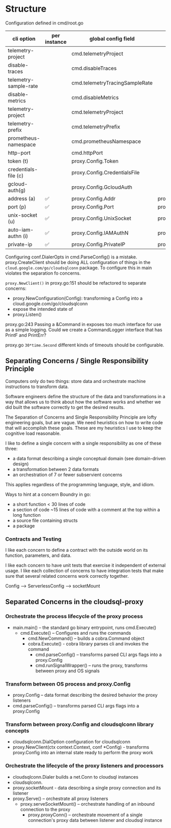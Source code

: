 # Structure

Configuration defined in cmd/root.go

| cli option            | per instance | global config field            | instance override config field      | cloudsqlconn in cmd/root.go |
|-----------------------|--------------|--------------------------------|-------------------------------------|-----------------------------|
| telemetry-project     |              | cmd.telemetryProject           |                                     |                             |
| disable-traces        |              | cmd.disableTraces              |                                     |                             |
| telemetry-sample-rate |              | cmd.telemetryTracingSampleRate |                                     |                             |
| disable-metrics       |              | cmd.disableMetrics             |                                     |                             |
| telemetry-project     |              | cmd.telemetryProject           |                                     |                             |
| telemetry-prefix      |              | cmd.telemetryPrefix            |                                     |                             |
| prometheus-namespace  |              | cmd.prometheusNamespace        |                                     |                             |
| http-port             |              | cmd.httpPort                   |                                     |                             |
| token (t)             |              | proxy.Config.Token             |                                     | proxy/Config.DialerOpts     |
| credentials-file (c)  |              | proxy.Config.CredentialsFile   |                                     | proxy/Config.DialerOpts     |
| gcloud-auth(g)        |              | proxy.Config.GcloudAuth        |                                     | proxy/Config.DialerOpts     |
| address (a)           | ✅            | proxy.Config.Addr              | proxy.InstanceConnConfig.Addr       |                             |
| port (p)              | ✅            | proxy.Config.Port              | proxy.InstanceConnConfig.Port       |                             |
| unix-socket (u)       | ✅            | proxy.Config.UnixSocket        | proxy.InstanceConnConfig.UnixSocket |                             |
| auto-iam-authn (i)    | ✅            | proxy.Config.IAMAuthN          | proxy.InstanceConnConfig.IAMAuthN   | proxy/Config.DialerOpts     |
| private-ip            | ✅            | proxy.Config.PrivateIP         | proxy.InstanceConnConfig.PrivateIP  | ????                        |

Configuring conf.DialerOpts in cmd.ParseConfig() is a mistake.
proxy.CreateClient should be doing ALL configuration of things in
the `cloud.google.com/go/cloudsqlconn`
package. To configure this in main violates the separation fo concerns.

`proxy.NewClient()` in proxy.go:151 should be refactored to separate concerns:

- proxy.NewConfiguration(Config): transforming a Config into a
  cloud.google.com/go/cloudsqlconn
- expose the intended state of
- proxy.Listen()

proxy.go:243 Passing a &Command in exposes too much interface for use as a
simple logging. Could we create a CommandLogger interface that has PrintF and
PrintErr?

proxy.go  `30*time.Second` different kinds of timeouts should be configurable.

## Separating Concerns / Single Responsibility Principle

Computers only do two things: store data and orchestrate machine instructions to
transform data.

Software engineers define the structure of the data and transformations in a way
that allows us to think about how the software works and whether we did built
the software correctly to get the desired results.

The Separation of Concerns and Single Responsibility Principle are lofty
engineering goals, but are vague. We need heuristics on how to write code that
will accomplish these goals. These are my heuristics I use to keep the cognitive
load reasonable.

I like to define a single concern with a single responsibility as one of these
three:

- a data format describing a single conceptual domain (see domain-driven design)
- a transformation between 2 data formats
- an orchestration of 7 or fewer subservient concerns

This applies regardless of the programming language, style, and idiom.

Ways to hint at a concern Boundry in go: 
- a short function < 30 lines of code
- a section of code ~15 lines of code with a comment at the top within a long function
- a source file containing structs
- a package

### Contracts and Testing

I like each concern to define a contract with the outside world on its function,
parameters, and data.

I like each concern to have unit tests that exercise it independent of external
usage. I like each collection of concerns to have integration tests that make
sure that several related concerns work correctly together.

Config --> ServerlessConfig --> socketMount

## Separated Concerns in the cloudsql-proxy

### Orchestrate the process lifecycle of the proxy process

- main.main() – the standard go binary entrypoint, runs cmd.Execute()
    - cmd.Execute() – Configures and runs the commands
        - cmd.NewCommand() – builds a cobra.Command object
        - cobra.Execute() - cobra library parses cli and invokes the command
            - cmd.parseConfig() – transforms parsed CLI args flags into a
              proxy.Config
            - cmd.runSignalWrapper() – runs the proxy, transforms between proxy
              and OS signals

### Transform between OS process and proxy.Config

- proxy.Config – data format describing the desired behavior the proxy listeners
- cmd.parseConfig() – transforms parsed CLI args flags into a proxy.Config

### Transform between proxy.Config and cloudsqlconn library concepts

- cloudsqlconn.DialOption configuration for cloudsqlconn
- proxy.NewClient(ctx context.Context, conf *Config) - transforms proxy.Config
  into an internal state ready to perform the proxy work

### Orchestrate the lifecycle of the proxy listeners and processors

- cloudsqlconn.Dialer builds a net.Conn to cloudsql instances
- cloudsqlconn.
- proxy.socketMount - data describing a single proxy connection and its listener
- proxy.Serve() – orchestrate all proxy listeners
    - proxy.serveSocketMount() – orchestrate handling of an inbound connection
      to the proxy
        - proxy.proxyConn() – orchestrate movement of a single connection's
          proxy data between listener and cloudsql instance
